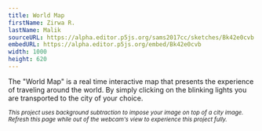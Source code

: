 ```yaml
---
title: World Map
firstName: Zirwa R.
lastName: Malik
sourceURL: https://alpha.editor.p5js.org/sams2017cc/sketches/Bk42e0cvb
embedURL: https://alpha.editor.p5js.org/embed/Bk42e0cvb
width: 1000
height: 620
---
```


The "World Map" is a real time interactive map that presents the experience
of traveling around the world. By simply clicking on the blinking lights
you are transported to the city of your choice.

<small><i>This project uses background subtraction to impose your image on top
of a city image. Refresh this page while out of the webcam's view to
experience this project fully.</i></small>


